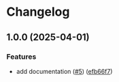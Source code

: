 # Changelog

## 1.0.0 (2025-04-01)


### Features

* add documentation ([#5](https://github.com/dkooll/diffy/issues/5)) ([efb66f7](https://github.com/dkooll/diffy/commit/efb66f746015f068a16074d329bb73c7b1f72083))
